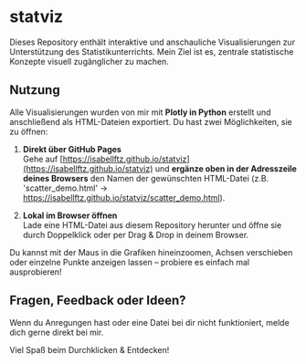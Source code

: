 # statviz

Dieses Repository enthält interaktive und anschauliche Visualisierungen zur Unterstützung des Statistikunterrichts. 
Mein Ziel ist es, zentrale statistische Konzepte visuell zugänglicher zu machen. 

## Nutzung
Alle Visualisierungen wurden von mir mit **Plotly in Python** erstellt und anschließend als HTML-Dateien exportiert.
Du hast zwei Möglichkeiten, sie zu öffnen:

1. **Direkt über GitHub Pages**  
   Gehe auf [https://isabellftz.github.io/statviz](https://isabellftz.github.io/statviz) und **ergänze oben in der Adresszeile deines Browsers** den Namen der gewünschten HTML-Datei (z.B. 'scatter_demo.html' -> https://isabellftz.github.io/statviz/scatter_demo.html). 


3. **Lokal im Browser öffnen**  
Lade eine HTML-Datei aus diesem Repository herunter und öffne sie durch Doppelklick oder per Drag & Drop in deinem Browser.

Du kannst mit der Maus in die Grafiken hineinzoomen, Achsen verschieben oder einzelne Punkte anzeigen lassen – probiere es einfach mal ausprobieren!

## Fragen, Feedback oder Ideen?
Wenn du Anregungen hast oder eine Datei bei dir nicht funktioniert, melde dich gerne direkt bei mir. 




Viel Spaß beim Durchklicken & Entdecken!

